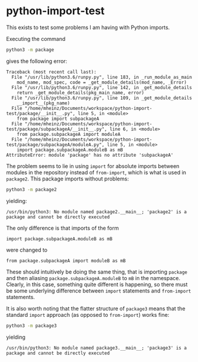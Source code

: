 # python-import-test

This exists to test some problems I am having with Python imports.

Executing the command

```sh
python3 -m package
```

gives the following error:

```
Traceback (most recent call last):
  File "/usr/lib/python3.6/runpy.py", line 183, in _run_module_as_main
    mod_name, mod_spec, code = _get_module_details(mod_name, _Error)
  File "/usr/lib/python3.6/runpy.py", line 142, in _get_module_details
    return _get_module_details(pkg_main_name, error)
  File "/usr/lib/python3.6/runpy.py", line 109, in _get_module_details
    __import__(pkg_name)
  File "/home/mheinz/Documents/workspace/python-import-test/package/__init__.py", line 5, in <module>
    from package import subpackageA
  File "/home/mheinz/Documents/workspace/python-import-test/package/subpackageA/__init__.py", line 6, in <module>
    from package.subpackageA import moduleA
  File "/home/mheinz/Documents/workspace/python-import-test/package/subpackageA/moduleA.py", line 5, in <module>
    import package.subpackageA.moduleB as mB
AttributeError: module 'package' has no attribute 'subpackageA'
```


The problem seems to lie in using `import` for absolute imports between modules in the repository
instead of `from-import`, which is what is used in `package2`.
This package imports without problems:

```sh
python3 -m package2
```

yielding:

```
/usr/bin/python3: No module named package2.__main__; 'package2' is a package and cannot be directly executed
```

The only difference is that imports of the form

```python3
import package.subpackageA.moduleB as mB
```

were changed to

```python3
from package.subpackageA import moduleB as mB
```

These should intuitively be doing the same thing,
that is importing `package` and then aliasing `package.subpackageA.moduleB` to `mB` in the namespace.
Clearly, in this case, something quite different is happening, so there must be some underlying difference between `import` statements and `from-import` statements.

It is also worth noting that the flatter structure of `package3` means that the standard `import` approach (as opposed to `from-import`) works fine:

```sh
python3 -m package3
```

yielding

```
/usr/bin/python3: No module named package3.__main__; 'package3' is a package and cannot be directly executed
```

